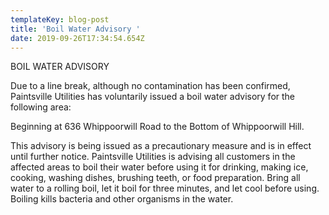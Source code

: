 ```yaml
---
templateKey: blog-post
title: 'Boil Water Advisory '
date: 2019-09-26T17:34:54.654Z
---
```

BOIL WATER ADVISORY

Due to a line break, although no contamination has been confirmed, Paintsville Utilities has voluntarily issued a boil water advisory for the following area:

Beginning at 636 Whippoorwill Road to the Bottom of Whippoorwill Hill.

This advisory is being issued as a precautionary measure and is in effect until further notice. Paintsville Utilities is advising all customers in the affected areas to boil their water before using it for drinking, making ice, cooking, washing dishes, brushing teeth, or food preparation. Bring all water to a rolling boil, let it boil for three minutes, and let cool before using. Boiling kills bacteria and other organisms in the water.
